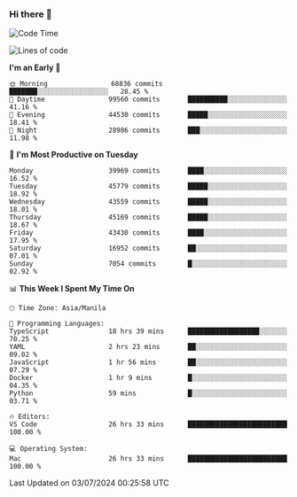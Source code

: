 ### Hi there 👋

<!--START_SECTION:waka-->
![Code Time](http://img.shields.io/badge/Code%20Time-5%2C320%20hrs%2030%20mins-blue)

![Lines of code](https://img.shields.io/badge/From%20Hello%20World%20I%27ve%20Written-112.9%20million%20lines%20of%20code-blue)

**I'm an Early 🐤** 

```text
🌞 Morning                68836 commits       ███████░░░░░░░░░░░░░░░░░░   28.45 % 
🌆 Daytime                99560 commits       ██████████░░░░░░░░░░░░░░░   41.16 % 
🌃 Evening                44530 commits       █████░░░░░░░░░░░░░░░░░░░░   18.41 % 
🌙 Night                  28986 commits       ███░░░░░░░░░░░░░░░░░░░░░░   11.98 % 
```
📅 **I'm Most Productive on Tuesday** 

```text
Monday                   39969 commits       ████░░░░░░░░░░░░░░░░░░░░░   16.52 % 
Tuesday                  45779 commits       █████░░░░░░░░░░░░░░░░░░░░   18.92 % 
Wednesday                43559 commits       █████░░░░░░░░░░░░░░░░░░░░   18.01 % 
Thursday                 45169 commits       █████░░░░░░░░░░░░░░░░░░░░   18.67 % 
Friday                   43430 commits       ████░░░░░░░░░░░░░░░░░░░░░   17.95 % 
Saturday                 16952 commits       ██░░░░░░░░░░░░░░░░░░░░░░░   07.01 % 
Sunday                   7054 commits        █░░░░░░░░░░░░░░░░░░░░░░░░   02.92 % 
```


📊 **This Week I Spent My Time On** 

```text
🕑︎ Time Zone: Asia/Manila

💬 Programming Languages: 
TypeScript               18 hrs 39 mins      ██████████████████░░░░░░░   70.25 % 
YAML                     2 hrs 23 mins       ██░░░░░░░░░░░░░░░░░░░░░░░   09.02 % 
JavaScript               1 hr 56 mins        ██░░░░░░░░░░░░░░░░░░░░░░░   07.29 % 
Docker                   1 hr 9 mins         █░░░░░░░░░░░░░░░░░░░░░░░░   04.35 % 
Python                   59 mins             █░░░░░░░░░░░░░░░░░░░░░░░░   03.71 % 

🔥 Editors: 
VS Code                  26 hrs 33 mins      █████████████████████████   100.00 % 

💻 Operating System: 
Mac                      26 hrs 33 mins      █████████████████████████   100.00 % 
```


 Last Updated on 03/07/2024 00:25:58 UTC
<!--END_SECTION:waka-->


<!--
**rad182/rad182** is a ✨ _special_ ✨ repository because its `README.md` (this file) appears on your GitHub profile.

Here are some ideas to get you started:

- 🔭 I’m currently working on ...
- 🌱 I’m currently learning ...
- 👯 I’m looking to collaborate on ...
- 🤔 I’m looking for help with ...
- 💬 Ask me about ...
- 📫 How to reach me: ...
- 😄 Pronouns: ...
- ⚡ Fun fact: ...
-->
